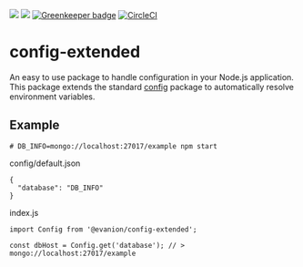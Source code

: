 <a href="https://codeclimate.com/github/Evanion/config-extended/maintainability"><img src="https://api.codeclimate.com/v1/badges/bb7eafcb9c2fdb96697a/maintainability" /></a>
<a href="https://codeclimate.com/github/Evanion/config-extended/test_coverage"><img src="https://api.codeclimate.com/v1/badges/bb7eafcb9c2fdb96697a/test_coverage" /></a>
[![Greenkeeper badge](https://badges.greenkeeper.io/Evanion/config-extended.svg)](https://greenkeeper.io/)
[![CircleCI](https://circleci.com/gh/Evanion/config-extended.svg?style=svg)](https://circleci.com/gh/Evanion/config-extended)

# config-extended


An easy to use package to handle configuration in your Node.js application.
This package extends the standard [config](https://www.npmjs.com/package/config) package to automatically resolve
environment variables.

## Example
```
# DB_INFO=mongo://localhost:27017/example npm start
```
config/default.json
```
{
  "database": "DB_INFO"
}
```

index.js
```
import Config from '@evanion/config-extended';

const dbHost = Config.get('database'); // > mongo://localhost:27017/example
```
